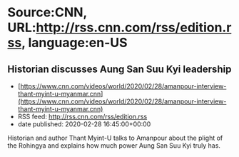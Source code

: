 # Source:CNN, URL:http://rss.cnn.com/rss/edition.rss, language:en-US

## Historian discusses Aung San Suu Kyi leadership
 - [https://www.cnn.com/videos/world/2020/02/28/amanpour-interview-thant-myint-u-myanmar.cnn](https://www.cnn.com/videos/world/2020/02/28/amanpour-interview-thant-myint-u-myanmar.cnn)
 - RSS feed: http://rss.cnn.com/rss/edition.rss
 - date published: 2020-02-28 16:45:00+00:00

Historian and author Thant Myint-U talks to Amanpour about the plight of the Rohingya and explains how much power Aung San Suu Kyi truly has.

